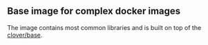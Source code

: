 ## Base image for complex docker images

The image contains most common libraries and is built on top of the [clover/base](https://hub.docker.com/r/clover/base/).
